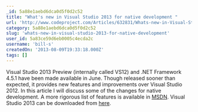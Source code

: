 ```yaml
---
_id: 5a88e1aebd6dca0d5f0d2c52
title: "What's new in Visual Studio 2013 for native development "
url: 'http://www.codeproject.com/Articles/632831/Whats-new-in-Visual-Studio-2013-for-native-develop'
category: 5a88e1aebd6dca0d5f0d2c52
slug: 'whats-new-in-visual-studio-2013-for-native-development'
user_id: 5a83ce59d6eb0005c4ecda2c
username: 'bill-s'
createdOn: '2013-08-09T19:33:18.000Z'
tags: []
---
```


Visual Studio 2013 Preview (internally called VS12) and .NET Framework 4.5.1 have been made available in June. Though released sooner than expected, it provides new features and improvements over Visual Studio 2012. In this article I will discuss some of the changes for native development. A more rigorous list of features is available in <a href="http://msdn.microsoft.com/en-us/library/vstudio/hh409293(v=vs.120).aspx">MSDN</a>. Visual Studio 2013 can be downloaded from <a href="http://www.microsoft.com/visualstudio/eng/2013-downloads">here</a>.
